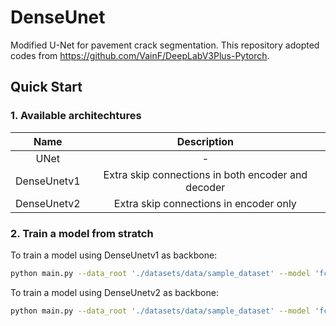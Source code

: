 # DenseUnet
Modified U-Net for pavement crack segmentation. This repository adopted codes from https://github.com/VainF/DeepLabV3Plus-Pytorch.
  
## Quick Start  
### 1. Available architechtures  

| Name    |  Description        |
| :---: | :---:     |
|UNet|-|
|DenseUnetv1|Extra skip connections in both encoder and decoder|
|DenseUnetv2|Extra skip connections in encoder only ||  
  
### 2. Train a model from stratch  
To train a model using DenseUnetv1 as backbone:  
```bash 
python main.py --data_root './datasets/data/sample_dataset' --model 'fcn_denseunetv1' --dataset 'crack' total_epochs 100
```
To train a model using DenseUnetv2 as backbone:  
```bash 
python main.py --data_root './datasets/data/sample_dataset' --model 'fcn_denseunetv2' --dataset 'crack' total_epochs 100
```
